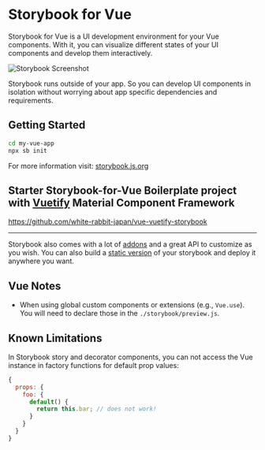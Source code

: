 # Storybook for Vue

Storybook for Vue is a UI development environment for your Vue components.
With it, you can visualize different states of your UI components and develop them interactively.

![Storybook Screenshot](https://github.com/storybookjs/storybook/blob/main/media/storybook-intro.gif)

Storybook runs outside of your app.
So you can develop UI components in isolation without worrying about app specific dependencies and requirements.

## Getting Started

```sh
cd my-vue-app
npx sb init
```

For more information visit: [storybook.js.org](https://storybook.js.org)

## Starter Storybook-for-Vue Boilerplate project with [Vuetify](https://github.com/vuetifyjs/vuetify) Material Component Framework

<https://github.com/white-rabbit-japan/vue-vuetify-storybook>

---

Storybook also comes with a lot of [addons](https://storybook.js.org/docs/vue/configure/storybook-addons) and a great API to customize as you wish.
You can also build a [static version](https://storybook.js.org/docs/vue/workflows/publish-storybook) of your storybook and deploy it anywhere you want.

## Vue Notes

- When using global custom components or extensions (e.g., `Vue.use`). You will need to declare those in the `./storybook/preview.js`.

## Known Limitations

In Storybook story and decorator components, you can not access the Vue instance
in factory functions for default prop values:

```js
{
  props: {
    foo: {
      default() {
        return this.bar; // does not work!
      }
    }
  }
}
```
